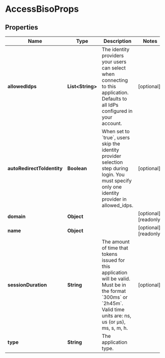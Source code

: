 

# AccessBisoProps


## Properties

| Name | Type | Description | Notes |
|------------ | ------------- | ------------- | -------------|
|**allowedIdps** | **List&lt;String&gt;** | The identity providers your users can select when connecting to this application. Defaults to all IdPs configured in your account. |  [optional] |
|**autoRedirectToIdentity** | **Boolean** | When set to &#x60;true&#x60;, users skip the identity provider selection step during login. You must specify only one identity provider in allowed_idps. |  [optional] |
|**domain** | **Object** |  |  [optional] [readonly] |
|**name** | **Object** |  |  [optional] [readonly] |
|**sessionDuration** | **String** | The amount of time that tokens issued for this application will be valid. Must be in the format &#x60;300ms&#x60; or &#x60;2h45m&#x60;. Valid time units are: ns, us (or µs), ms, s, m, h. |  [optional] |
|**type** | **String** | The application type. |  |



